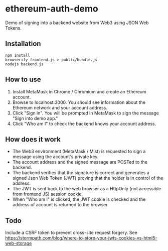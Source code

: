 # ethereum-auth-demo
Demo of signing into a backend website from Web3 using JSON Web Tokens.

## Installation
    npm install
    browserify frontend.js > public/bundle.js
    nodejs backend.js

## How to use
1. Install MetaMask in Chrome / Chromium and create an Ethereum account.
2. Browse to localhost:3000. You should see information about the Ethereum network and your account address.
3. Click "Sign in". You will be prompted in MetaMask to sign the message "Sign into demo app."
4. Click "Who am I" to check the backend knows your account address.

## How does it work
* The Web3 environment (MetaMask / Mist) is requested to sign a message using the account's private key.
* The account address and the signed message are POSTed to the backend.
* The backend verifies that the signature is correct and generates a signed Json Web Token (JWT) proving that the holder is in control of the address.
* The JWT is sent back to the web browser as a HttpOnly (not accessible from frontend JS) session cookie.
* When "Who am I" is clicked, the JWT cookie is checked and the address of account is returned to the browser.

## Todo
Include a CSRF token to prevent cross-site request forgery. See https://stormpath.com/blog/where-to-store-your-jwts-cookies-vs-html5-web-storage
